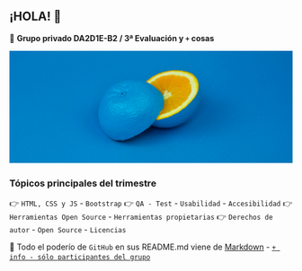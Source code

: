 ## ¡HOLA! 👋

🙋 **Grupo privado DA2D1E-B2 / 3ª Evaluación y `+` cosas**

<p align="center">
  <img width="600" height="200" src="https://github.com/DA2D1E-B2-IES-Clara-del-Rey/.github/blob/main/profile/img/front.png">
</p>

### Tópicos principales del trimestre

:point_right: `HTML, CSS y JS` - `Bootstrap`
:point_right: `QA - Test` - `Usabilidad` - `Accesibilidad`
:point_right: `Herramientas Open Source` - `Herramientas propietarias`
:point_right: `Derechos de autor` - `Open Source` - `Licencias`

🧙 Todo el poderío de `GitHub` en sus README.md viene de [Markdown](https://docs.github.com/github/writing-on-github/getting-started-with-writing-and-formatting-on-github/basic-writing-and-formatting-syntax) - [`+ info - sólo participantes del grupo`](https://github.com/DA2D1E-B2-IES-Clara-del-Rey/markdown)

